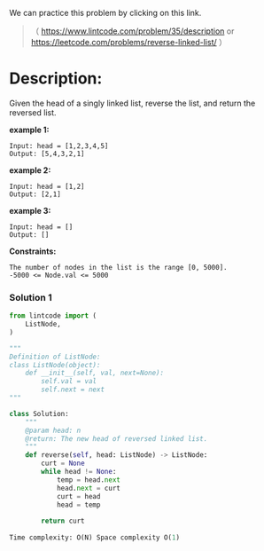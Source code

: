 We can practice this problem by clicking on this link.
>（ https://www.lintcode.com/problem/35/description or https://leetcode.com/problems/reverse-linked-list/  ）
# Description:
 <p> Given the head of a singly linked list, reverse the list, and return the reversed list.

 </p> 

**example 1:**
```
Input: head = [1,2,3,4,5]
Output: [5,4,3,2,1]
```

**example 2:**
```
Input: head = [1,2]
Output: [2,1]
```


**example 3:**
```
Input: head = []
Output: []
```

**Constraints:**
```
The number of nodes in the list is the range [0, 5000].
-5000 <= Node.val <= 5000
```

 ### Solution 1

```Python
from lintcode import (
    ListNode,
)

"""
Definition of ListNode:
class ListNode(object):
    def __init__(self, val, next=None):
        self.val = val
        self.next = next
"""

class Solution:
    """
    @param head: n
    @return: The new head of reversed linked list.
    """
    def reverse(self, head: ListNode) -> ListNode:
        curt = None
        while head != None:
            temp = head.next
            head.next = curt
            curt = head
            head = temp
        
        return curt
        
Time complexity: O(N) Space complexity O(1)
```
